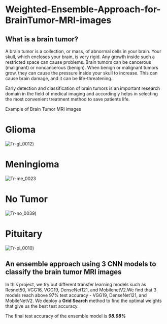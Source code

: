 # Weighted-Ensemble-Approach-for-BrainTumor-MRI-images



## What is a brain tumor?
A brain tumor is a collection, or mass, of abnormal cells in your brain. Your skull, which encloses your brain, is very rigid. Any growth inside such a restricted space can cause problems. Brain tumors can be cancerous (malignant) or noncancerous (benign). When benign or malignant tumors grow, they can cause the pressure inside your skull to increase. This can cause brain damage, and it can be life-threatening.

Early detection and classification of brain tumors is an important research domain in the field of medical imaging and accordingly helps in selecting the most convenient treatment method to save patients life.

Example of Brain Tumor MRI images 
# Glioma
![Tr-gl_0012](https://github.com/IamAnubhav-08/Weighted-Ensemble-Approach-for-BrainTumor-MRI-images/assets/75220234/dd0a7edb-0ce1-469a-abda-5942c913b59a|width=100))

# Meningioma
![Tr-me_0023](https://github.com/IamAnubhav-08/Weighted-Ensemble-Approach-for-BrainTumor-MRI-images/assets/75220234/89d66332-aff3-47db-979d-5636872e2dec|width=100)

# No Tumor
![Tr-no_0039](https://github.com/IamAnubhav-08/Weighted-Ensemble-Approach-for-BrainTumor-MRI-images/assets/75220234/1220c080-fcfb-4efc-9192-f141b3c08d4d|width=100))

# Pituitary
![Tr-pi_0010](https://github.com/IamAnubhav-08/Weighted-Ensemble-Approach-for-BrainTumor-MRI-images/assets/75220234/1969bd95-b5f1-498f-84e4-b44f501b890f|width=100))

## An ensemble approach using 3 CNN models to classify the brain tumor MRI images

In this project, we try out different transfer learning models such as Resnet50, VGG16, VGG19, DenseNet121, and MobilenetV2.We find that 3 models reach above 97% test accuracy - VGG19, DenseNet121, and MobileNetV2. We deploy a **Grid Search** method to find the optimal weights that give us the best test accuracy.

The final test accuracy of the ensemble model is ***98.98%***


